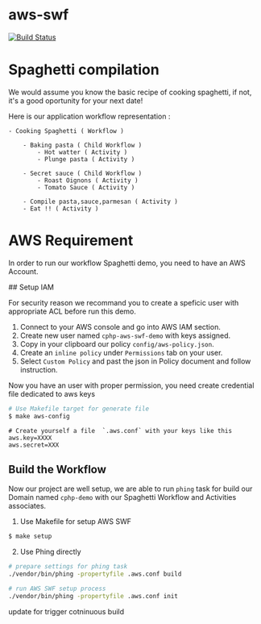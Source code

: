 # aws-swf

[![Build Status](https://status.continuousphp.com/git-hub/continuousphp/aws-swf?token=7c1624c0-f2da-4c3e-aad5-d032e20c28c3&branch=master)](https://continuousphp.com/git-hub/continuousphp/aws-swf)

# Spaghetti compilation

We would assume you know the basic recipe of cooking spaghetti, if not, it's a good oportunity for your next date!

Here is our application workflow representation :

```
- Cooking Spaghetti ( Workflow )

    - Baking pasta ( Child Workflow )
        - Hot watter ( Activity )
        - Plunge pasta ( Activity )

    - Secret sauce ( Child Workflow )
        - Roast Oignons ( Activity )
        - Tomato Sauce ( Activity )

    - Compile pasta,sauce,parmesan ( Activity )
    - Eat !! ( Activity )
```

# AWS Requirement

In order to run our workflow Spaghetti demo, you need to have an AWS Account.

## Setup IAM

For security reason we recommand you to create a speficic user with appropriate ACL before run this demo.

 1. Connect to your AWS console and go into AWS IAM section.
 2. Create new user named `cphp-aws-swf-demo` with keys assigned.
 2. Copy in your clipboard our policy `config/aws-policy.json`.
 3. Create an `inline policy` under `Permissions` tab on your user.
 4. Select `Custom Policy` and past the json in Policy document and follow instruction.

Now you have an user with proper permission, you need create credential file dedicated to aws keys

```bash
# Use Makefile target for generate file
$ make aws-config
```

```
# Create yourself a file  `.aws.conf` with your keys like this
aws.key=XXXX
aws.secret=XXX
```

## Build the Workflow

Now our project are well setup, we are able to run `phing` task for build
our Domain named `cphp-demo` with our Spaghetti Workflow and Activities associates.

1. Use Makefile for setup AWS SWF

```bash
$ make setup
```

2. Use Phing directly

```bash
# prepare settings for phing task
./vendor/bin/phing -propertyfile .aws.conf build

# run AWS SWF setup process
./vendor/bin/phing -propertyfile .aws.conf init
```

update for trigger cotninuous build
